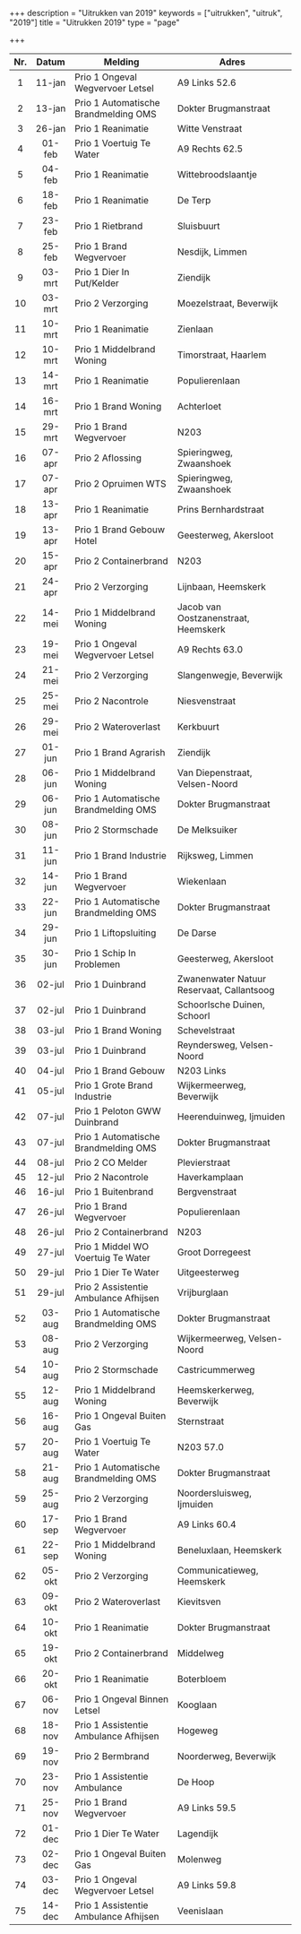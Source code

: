 +++
description = "Uitrukken van 2019"
keywords = ["uitrukken", "uitruk", "2019"]
title = "Uitrukken 2019"
type = "page"

+++
<table class="table">
<thead class="thead-inverse">
<tr>
<th align="center">Nr.</th>
<th align="center">Datum</th>
<th>Melding</th>
<th>Adres</th>
</tr>
</thead>
<tbody>

<tr><td align="center">1</td><td align="center">11-jan</td><td>Prio 1 Ongeval Wegvervoer Letsel</td><td>A9 Links 52.6</td></tr>
<tr><td align="center">2</td><td align="center">13-jan</td><td>Prio 1 Automatische Brandmelding OMS</td><td>Dokter Brugmanstraat</td></tr>
<tr><td align="center">3</td><td align="center">26-jan</td><td>Prio 1 Reanimatie</td><td>Witte Venstraat</td></tr>
<tr><td align="center">4</td><td align="center">01-feb</td><td>Prio 1 Voertuig Te Water</td><td>A9 Rechts 62.5</td></tr>
<tr><td align="center">5</td><td align="center">04-feb</td><td>Prio 1 Reanimatie</td><td>Wittebroodslaantje</td></tr>
<tr><td align="center">6</td><td align="center">18-feb</td><td>Prio 1 Reanimatie</td><td>De Terp</td></tr>
<tr><td align="center">7</td><td align="center">23-feb</td><td>Prio 1 Rietbrand</td><td>Sluisbuurt</td></tr>
<tr><td align="center">8</td><td align="center">25-feb</td><td>Prio 1 Brand Wegvervoer</td><td>Nesdijk, Limmen</td></tr>
<tr><td align="center">9</td><td align="center">03-mrt</td><td>Prio 1 Dier In Put/Kelder</td><td>Ziendijk</td></tr>
<tr><td align="center">10</td><td align="center">03-mrt</td><td>Prio 2 Verzorging</td><td>Moezelstraat, Beverwijk</td></tr>
<tr><td align="center">11</td><td align="center">10-mrt</td><td>Prio 1 Reanimatie</td><td>Zienlaan</td></tr>
<tr><td align="center">12</td><td align="center">10-mrt</td><td>Prio 1 Middelbrand Woning</td><td>Timorstraat, Haarlem</td></tr>
<tr><td align="center">13</td><td align="center">14-mrt</td><td>Prio 1 Reanimatie</td><td>Populierenlaan</td></tr>
<tr><td align="center">14</td><td align="center">16-mrt</td><td>Prio 1 Brand Woning</td><td>Achterloet</td></tr>
<tr><td align="center">15</td><td align="center">29-mrt</td><td>Prio 1 Brand Wegvervoer</td><td>N203</td></tr>
<tr><td align="center">16</td><td align="center">07-apr</td><td>Prio 2 Aflossing</td><td>Spieringweg, Zwaanshoek</td></tr>
<tr><td align="center">17</td><td align="center">07-apr</td><td>Prio 2 Opruimen WTS</td><td>Spieringweg, Zwaanshoek</td></tr>
<tr><td align="center">18</td><td align="center">13-apr</td><td>Prio 1 Reanimatie</td><td>Prins Bernhardstraat</td></tr>
<tr><td align="center">19</td><td align="center">13-apr</td><td>Prio 1 Brand Gebouw Hotel</td><td>Geesterweg, Akersloot</td></tr>
<tr><td align="center">20</td><td align="center">15-apr</td><td>Prio 2 Containerbrand</td><td>N203</td></tr>
<tr><td align="center">21</td><td align="center">24-apr</td><td>Prio 2 Verzorging</td><td>Lijnbaan, Heemskerk</td></tr>
<tr><td align="center">22</td><td align="center">14-mei</td><td>Prio 1 Middelbrand Woning</td><td>Jacob van Oostzanenstraat, Heemskerk</td></tr>
<tr><td align="center">23</td><td align="center">19-mei</td><td>Prio 1 Ongeval Wegvervoer Letsel</td><td>A9 Rechts 63.0</td></tr>
<tr><td align="center">24</td><td align="center">21-mei</td><td>Prio 2 Verzorging</td><td>Slangenwegje, Beverwijk</td></tr>
<tr><td align="center">25</td><td align="center">25-mei</td><td>Prio 2 Nacontrole</td><td>Niesvenstraat</td></tr>
<tr><td align="center">26</td><td align="center">29-mei</td><td>Prio 2 Wateroverlast</td><td>Kerkbuurt</td></tr>
<tr><td align="center">27</td><td align="center">01-jun</td><td>Prio 1 Brand Agrarish</td><td>Ziendijk</td></tr>
<tr><td align="center">28</td><td align="center">06-jun</td><td>Prio 1 Middelbrand Woning</td><td>Van Diepenstraat, Velsen-Noord</td></tr>
<tr><td align="center">29</td><td align="center">06-jun</td><td>Prio 1 Automatische Brandmelding OMS</td><td>Dokter Brugmanstraat</td></tr>
<tr><td align="center">30</td><td align="center">08-jun</td><td>Prio 2 Stormschade</td><td>De Melksuiker</td></tr>
<tr><td align="center">31</td><td align="center">11-jun</td><td>Prio 1 Brand Industrie</td><td>Rijksweg, Limmen</td></tr>
<tr><td align="center">32</td><td align="center">14-jun</td><td>Prio 1 Brand Wegvervoer</td><td>Wiekenlaan</td></tr>
<tr><td align="center">33</td><td align="center">22-jun</td><td>Prio 1 Automatische Brandmelding OMS</td><td>Dokter Brugmanstraat</td></tr>
<tr><td align="center">34</td><td align="center">29-jun</td><td>Prio 1 Liftopsluiting</td><td>De Darse</td></tr>
<tr><td align="center">35</td><td align="center">30-jun</td><td>Prio 1 Schip In Problemen</td><td>Geesterweg, Akersloot</td></tr>
<tr><td align="center">36</td><td align="center">02-jul</td><td>Prio 1 Duinbrand</td><td>Zwanenwater Natuur Reservaat, Callantsoog</td></tr>
<tr><td align="center">37</td><td align="center">02-jul</td><td>Prio 1 Duinbrand</td><td>Schoorlsche Duinen, Schoorl</td></tr>
<tr><td align="center">38</td><td align="center">03-jul</td><td>Prio 1 Brand Woning</td><td>Schevelstraat</td></tr>
<tr><td align="center">39</td><td align="center">03-jul</td><td>Prio 1 Duinbrand</td><td>Reyndersweg, Velsen-Noord</td></tr>
<tr><td align="center">40</td><td align="center">04-jul</td><td>Prio 1 Brand Gebouw</td><td>N203 Links</td></tr>
<tr><td align="center">41</td><td align="center">05-jul</td><td>Prio 1 Grote Brand Industrie</td><td>Wijkermeerweg, Beverwijk</td></tr>
<tr><td align="center">42</td><td align="center">07-jul</td><td>Prio 1 Peloton GWW Duinbrand</td><td>Heerenduinweg, Ijmuiden</td></tr>
<tr><td align="center">43</td><td align="center">07-jul</td><td>Prio 1 Automatische Brandmelding OMS</td><td>Dokter Brugmanstraat</td></tr>
<tr><td align="center">44</td><td align="center">08-jul</td><td>Prio 2 CO Melder</td><td>Plevierstraat</td></tr>
<tr><td align="center">45</td><td align="center">12-jul</td><td>Prio 2 Nacontrole</td><td>Haverkamplaan</td></tr>
<tr><td align="center">46</td><td align="center">16-jul</td><td>Prio 1 Buitenbrand</td><td>Bergvenstraat</td></tr>
<tr><td align="center">47</td><td align="center">26-jul</td><td>Prio 1 Brand Wegvervoer</td><td>Populierenlaan</td></tr>
<tr><td align="center">48</td><td align="center">26-jul</td><td>Prio 2 Containerbrand</td><td>N203</td></tr>
<tr><td align="center">49</td><td align="center">27-jul</td><td>Prio 1 Middel WO Voertuig Te Water</td><td>Groot Dorregeest</td></tr>
<tr><td align="center">50</td><td align="center">29-jul</td><td>Prio 1 Dier Te Water</td><td>Uitgeesterweg</td></tr>
<tr><td align="center">51</td><td align="center">29-jul</td><td>Prio 2 Assistentie Ambulance Afhijsen</td><td>Vrijburglaan</td></tr>
<tr><td align="center">52</td><td align="center">03-aug</td><td>Prio 1 Automatische Brandmelding OMS</td><td>Dokter Brugmanstraat</td></tr>
<tr><td align="center">53</td><td align="center">08-aug</td><td>Prio 2 Verzorging</td><td>Wijkermeerweg, Velsen-Noord</td></tr>
<tr><td align="center">54</td><td align="center">10-aug</td><td>Prio 2 Stormschade</td><td>Castricummerweg</td></tr>
<tr><td align="center">55</td><td align="center">12-aug</td><td>Prio 1 Middelbrand Woning</td><td>Heemskerkerweg, Beverwijk</td></tr>
<tr><td align="center">56</td><td align="center">16-aug</td><td>Prio 1 Ongeval Buiten Gas</td><td>Sternstraat</td></tr>
<tr><td align="center">57</td><td align="center">20-aug</td><td>Prio 1 Voertuig Te Water</td><td>N203 57.0</td></tr>
<tr><td align="center">58</td><td align="center">21-aug</td><td>Prio 1 Automatische Brandmelding OMS</td><td>Dokter Brugmanstraat</td></tr>
<tr><td align="center">59</td><td align="center">25-aug</td><td>Prio 2 Verzorging</td><td>Noordersluisweg, Ijmuiden</td></tr>
<tr><td align="center">60</td><td align="center">17-sep</td><td>Prio 1 Brand Wegvervoer</td><td>A9 Links 60.4</td></tr>
<tr><td align="center">61</td><td align="center">22-sep</td><td>Prio 1 Middelbrand Woning</td><td>Beneluxlaan, Heemskerk</td></tr>
<tr><td align="center">62</td><td align="center">05-okt</td><td>Prio 2 Verzorging</td><td>Communicatieweg, Heemskerk</td></tr>
<tr><td align="center">63</td><td align="center">09-okt</td><td>Prio 2 Wateroverlast</td><td>Kievitsven</td></tr>
<tr><td align="center">64</td><td align="center">10-okt</td><td>Prio 1 Reanimatie</td><td>Dokter Brugmanstraat</td></tr>
<tr><td align="center">65</td><td align="center">19-okt</td><td>Prio 2 Containerbrand</td><td>Middelweg</td></tr>
<tr><td align="center">66</td><td align="center">20-okt</td><td>Prio 1 Reanimatie</td><td>Boterbloem</td></tr>
<tr><td align="center">67</td><td align="center">06-nov</td><td>Prio 1 Ongeval Binnen Letsel</td><td>Kooglaan</td></tr>
<tr><td align="center">68</td><td align="center">18-nov</td><td>Prio 1 Assistentie Ambulance Afhijsen</td><td>Hogeweg</td></tr>
<tr><td align="center">69</td><td align="center">19-nov</td><td>Prio 2 Bermbrand</td><td>Noorderweg, Beverwijk</td></tr>
<tr><td align="center">70</td><td align="center">23-nov</td><td>Prio 1 Assistentie Ambulance</td><td>De Hoop</td></tr>
<tr><td align="center">71</td><td align="center">25-nov</td><td>Prio 1 Brand Wegvervoer</td><td>A9 Links 59.5</td></tr>
<tr><td align="center">72</td><td align="center">01-dec</td><td>Prio 1 Dier Te Water</td><td>Lagendijk</td></tr>
<tr><td align="center">73</td><td align="center">02-dec</td><td>Prio 1 Ongeval Buiten Gas</td><td>Molenweg</td></tr>
<tr><td align="center">74</td><td align="center">03-dec</td><td>Prio 1 Ongeval Wegvervoer Letsel</td><td>A9 Links 59.8</td></tr>
<tr><td align="center">75</td><td align="center">14-dec</td><td>Prio 1 Assistentie Ambulance Afhijsen</td><td>Veenislaan</td></tr>

</tbody>
</table>
